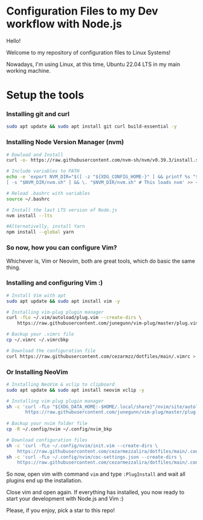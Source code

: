 # Configuration Files to my Dev workflow with Node.js

Hello!

Welcome to my repository of configuration files to Linux Systems!

Nowadays, I'm using Linux, at this time, Ubuntu 22.04 LTS in my main working machine.

# Setup the tools

### Installing git and curl
```sh
sudo apt update && sudo apt install git curl build-essential -y 
```

### Installing Node Version Manager (nvm)
```sh
# Dowload and Install
curl -o- https://raw.githubusercontent.com/nvm-sh/nvm/v0.39.3/install.sh | bash

# Include variables to PATH
echo -e 'export NVM_DIR="$([ -z "${XDG_CONFIG_HOME-}" ] && printf %s "${HOME}/.nvm" || printf %s "${XDG_CONFIG_HOME}/nvm")"
[ -s "$NVM_DIR/nvm.sh" ] && \. "$NVM_DIR/nvm.sh" # This loads nvm' >> ~/.bashrc

# Reload .bashrc with variables
source ~/.bashrc

# Install the last LTS version of Node.js
nvm install --lts

#Alternativelly, install Yarn
npm install --global yarn
```

### So now, how you can configure Vim?
Whichever is, Vim or Neovim, both are great tools, which do basic the same thing. 


### Installing and configuring Vim :)
```sh
# Install Vim with apt
sudo apt update && sudo apt install vim -y

# Installing vim-plug plugin manager
curl -fLo ~/.vim/autoload/plug.vim --create-dirs \
    https://raw.githubusercontent.com/junegunn/vim-plug/master/plug.vim

# Backup your .vimrc file 
cp ~/.vimrc ~/.vimrcbkp

# Download the configuration file    
curl https://raw.githubusercontent.com/cezarmzz/dotfiles/main/.vimrc > ~/.vimrc
```


### Or Installing NeoVim
```sh
# Installing NeoVim & xclip to clipboard
sudo apt update && sudo apt install neovim xclip -y 

# Installing vim-plug plugin manager
sh -c 'curl -fLo "${XDG_DATA_HOME:-$HOME/.local/share}"/nvim/site/autoload/plug.vim --create-dirs \
       https://raw.githubusercontent.com/junegunn/vim-plug/master/plug.vim'
       
# Backup your nvim folder file 
cp -R ~/.config/nvim ~/.config/nvim_bkp

# Download configuration files    
sh -c 'curl -fLo ~/.config/nvim/init.vim --create-dirs \
	https://raw.githubusercontent.com/cezarmezzalira/dotfiles/main/.config/nvim/init.vim'
sh -c 'curl -fLo ~/.config/nvim/coc-settings.json --create-dirs \
	https://raw.githubusercontent.com/cezarmezzalira/dotfiles/main/.config/nvim/coc-settings.json'
```

So now, open vim with command ```vim``` and type ```:PlugInstall``` and wait all plugins end up the installation.

Close vim and open again. If everything has installed, you now ready to start your development with Node.js and Vim :)

Please, if you enjoy, pick a star to this repo!
